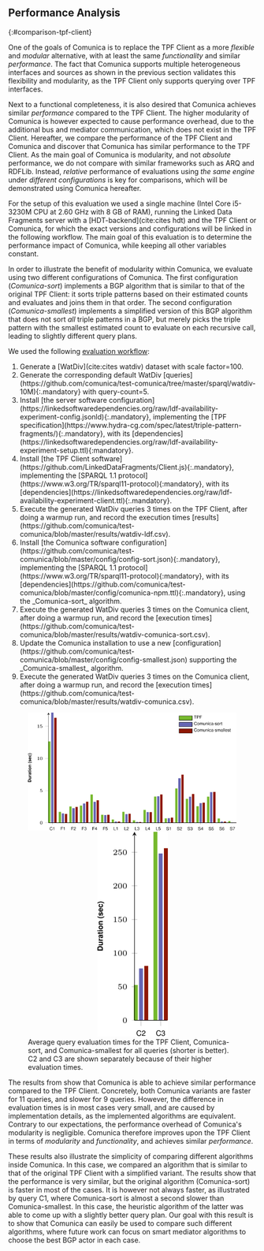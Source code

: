 ## Performance Analysis
{:#comparison-tpf-client}

One of the goals of Comunica is to replace the TPF Client as a more *flexible* and *modular* alternative,
with at least the same *functionality* and similar *performance*.
The fact that Comunica supports multiple heterogeneous interfaces and sources as shown in the previous section
validates this flexibility and modularity, as the TPF Client only supports querying over TPF interfaces.

Next to a functional completeness, it is also desired that Comunica achieves similar *performance* compared to the TPF Client.
The higher modularity of Comunica is however expected to cause performance overhead,
due to the additional bus and mediator communication, which does not exist in the TPF Client.
Hereafter, we compare the performance of the TPF Client and Comunica
and discover that Comunica has similar performance to the TPF Client.
As the main goal of Comunica is modularity, and not _absolute_ performance, we do not compare with similar frameworks such as ARQ and RDFLib.
Instead, _relative_ performance of evaluations using _the same engine_ under _different configurations_ is key for comparisons,
which will be demonstrated using Comunica hereafter.

For the setup of this evaluation we used a single machine (Intel Core i5-3230M CPU at 2.60 GHz with 8 GB of RAM),
running the Linked Data Fragments server with a [HDT-backend](cite:cites hdt) and the TPF Client or Comunica,
for which the exact versions and configurations will be linked in the following workflow.
The main goal of this evaluation is to determine the performance impact of Comunica,
while keeping all other variables constant.

In order to illustrate the benefit of modularity within Comunica,
we evaluate using two different configurations of Comunica.
The first configuration (_Comunica-sort_) implements a BGP algorithm that is similar to that of the original TPF Client:
it sorts triple patterns based on their estimated counts and evaluates and joins them in that order.
The second configuration (_Comunica-smallest_) implements a simplified version of this BGP algorithm that does not sort _all_ triple patterns in a BGP,
but merely picks the triple pattern with the smallest estimated count to evaluate on each recursive call, leading to slightly different query plans.

We used the following <a about="#evaluation-workflow" content="Comunica evaluation workflow" href="#evaluation-workflow" property="rdfs:label" rel="cc:license" resource="https://creativecommons.org/licenses/by/4.0/">evaluation workflow</a>:

<ol id="evaluation-workflow" property="schema:hasPart" resource="#evaluation-workflow" typeof="opmw:WorkflowTemplate" markdown="1">
<li id="workflow-data" about="#workflow-data" typeof="opmw:WorkflowTemplateProcess" rel="opmw:isStepOfTemplate" resource="#evaluation-workflow" property="rdfs:label" markdown="1">
  Generate a [WatDiv](cite:cites watdiv) dataset with scale factor=100.
</li>
<li id="workflow-queries" about="#workflow-queries" typeof="opmw:WorkflowTemplateProcess" rel="opmw:isStepOfTemplate" resource="#evaluation-workflow" property="rdfs:label" markdown="1">
  Generate the corresponding default WatDiv [queries](https://github.com/comunica/test-comunica/tree/master/sparql/watdiv-10M){:.mandatory} with query-count=5.
</li>
<li id="workflow-tpf-server" about="#workflow-tpf-server" typeof="opmw:WorkflowTemplateProcess" rel="opmw:isStepOfTemplate" resource="#evaluation-workflow" property="rdfs:label" markdown="1">
  Install [the server software configuration](https://linkedsoftwaredependencies.org/raw/ldf-availability-experiment-config.jsonld){:.mandatory}, implementing the [TPF specification](https://www.hydra-cg.com/spec/latest/triple-pattern-fragments/){:.mandatory}, with its [dependencies](https://linkedsoftwaredependencies.org/raw/ldf-availability-experiment-setup.ttl){:mandatory}.
</li>
<li id="workflow-tpf-client" about="#workflow-tpf-client" typeof="opmw:WorkflowTemplateProcess" rel="opmw:isStepOfTemplate" resource="#evaluation-workflow" property="rdfs:label" markdown="1">
  Install [the TPF Client software](https://github.com/LinkedDataFragments/Client.js){:.mandatory}, implementing the [SPARQL 1.1 protocol](https://www.w3.org/TR/sparql11-protocol){:mandatory}, with its [dependencies](https://linkedsoftwaredependencies.org/raw/ldf-availability-experiment-client.ttl){:.mandatory}.
</li>
<li id="workflow-tpf-run" about="#workflow-tpf-run" typeof="opmw:WorkflowTemplateProcess" rel="opmw:isStepOfTemplate" resource="#evaluation-workflow" property="rdfs:label" markdown="1">
  Execute the generated WatDiv queries 3 times on the TPF Client, after doing a warmup run, and record the execution times [results](https://github.com/comunica/test-comunica/blob/master/results/watdiv-ldf.csv).
</li>
<li id="workflow-comunica-sort" about="#workflow-comunica-srt" typeof="opmw:WorkflowTemplateProcess" rel="opmw:isStepOfTemplate" resource="#evaluation-workflow" property="rdfs:label" markdown="1">
  Install [the Comunica software configuration](https://github.com/comunica/test-comunica/blob/master/config/config-sort.json){:.mandatory}, implementing the [SPARQL 1.1 protocol](https://www.w3.org/TR/sparql11-protocol){:mandatory}, with its [dependencies](https://github.com/comunica/test-comunica/blob/master/config/comunica-npm.ttl){:.mandatory}, using the _Comunica-sort_ algorithm.
</li>
<li id="workflow-comunica-run-sort" about="#workflow-comunica-run-sort" typeof="opmw:WorkflowTemplateProcess" rel="opmw:isStepOfTemplate" resource="#evaluation-workflow" property="rdfs:label" markdown="1">
  Execute the generated WatDiv queries 3 times on the Comunica client, after doing a warmup run, and record the [execution times](https://github.com/comunica/test-comunica/blob/master/results/watdiv-comunica-sort.csv).
</li>
<li id="workflow-comunica-smallest" about="#workflow-comunica-smallest" typeof="opmw:WorkflowTemplateProcess" rel="opmw:isStepOfTemplate" resource="#evaluation-workflow" property="rdfs:label" markdown="1">
  Update the Comunica installation to use a new [configuration](https://github.com/comunica/test-comunica/blob/master/config/config-smallest.json) supporting the _Comunica-smallest_ algorithm.
</li>
<li id="workflow-comunica-run-smallest" about="#workflow-comunica-run-smallest" typeof="opmw:WorkflowTemplateProcess" rel="opmw:isStepOfTemplate" resource="#evaluation-workflow" property="rdfs:label" markdown="1">
  Execute the generated WatDiv queries 3 times on the Comunica client, after doing a warmup run, and record the [execution times](https://github.com/comunica/test-comunica/blob/master/results/watdiv-comunica.csv).
</li>
</ol>

<figure id="performance-average">
<center>
<img src="img/avg.svg" alt="[performance-average]" class="plot">
<img src="img/avg_c23.svg" alt="[performance-average]" class="plot">
</center>
<figcaption markdown="block">
Average query evaluation times for the TPF Client, Comunica-sort, and Comunica-smallest for all queries (shorter is better).
C2 and C3 are shown separately because of their higher evaluation times.
</figcaption>
</figure>

The results from [](#performance-average) show that Comunica is able to achieve similar performance compared to the TPF Client.
Concretely, both Comunica variants are faster for 11 queries, and slower for 9 queries.
However, the difference in evaluation times is in most cases very small,
and are caused by implementation details, as the implemented algorithms are equivalent.
Contrary to our expectations, the performance overhead of Comunica's modularity is negligible.
Comunica therefore improves upon the TPF Client in terms of *modularity* and *functionality*, and achieves similar *performance*.

These results also illustrate the simplicity of comparing different algorithms inside Comunica.
In this case, we compared an algorithm that is similar to that of the original TPF Client with a simplified variant.
The results show that the performance is very similar, but the original algorithm (Comunica-sort) is faster in most of the cases.
It is however not always faster, as illustrated by query C1, where Comunica-sort is almost a second slower than Comunica-smallest.
In this case, the heuristic algorithm of the latter was able to come up with a slightly better query plan.
Our goal with this result is to show that Comunica can easily be used to compare such different algorithms,
where future work can focus on smart mediator algorithms to choose the best BGP actor in each case.
